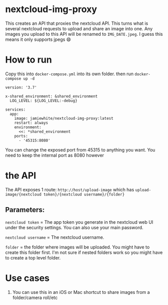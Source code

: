 # nextcloud-img-proxy

This creates an API that proxies the nextcloud API. This turns what is several nextcloud requests to upload and share an image into one. Any images you upload to this API will be renamed to `IMG_DATE.jpeg`. I guess this means it only supports jpegs 😄

# How to run

Copy this into `docker-compose.yml` into its own folder. then run `docker-compose up -d`

```
version: '3.7'

x-shared_environment: &shared_environment
  LOG_LEVEL: ${LOG_LEVEL:-debug}
  
services:
  app:
    image: jamiewhite/nextcloud-img-proxy:latest
    restart: always
    environment:
      <<: *shared_environment
    ports:
      - '45315:8080'
```

You can change the exposed port from 45315 to anything you want. You need to keep the internal port as 8080 however

# the API

The API exposes 1 route: `http://host/upload-image` which has `upload-image/{nextcloud token}/{nextcloud username}/{folder}`

## Parameters:

`nextcloud token` = The app token you generate in the nextcloud web UI under the security settings. You can also use your main password.

`nextcloud username` = The nextcloud username.

`folder` = the folder where images will be uploaded. You might have to create this folder first. I'm not sure if nested folders work so you might have to create a top level folder.

# Use cases 

1. You can use this in an iOS or Mac shortcut to share images from a folder/camera roll/etc
